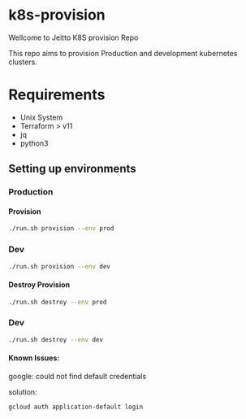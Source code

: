 
# k8s-provision
Wellcome to Jeitto K8S provision Repo

This repo aims to provision Production and development kubernetes clusters.

# Requirements
- Unix System
- Terraform > v11
- jq
- python3

## Setting up environments

### Production

#### Provision

```bash
./run.sh provision --env prod
```

### Dev
```bash
./run.sh provision --env dev
```

#### Destroy Provision

```bash
./run.sh destroy --env prod
```

### Dev
```bash
./run.sh destroy --env dev
```


#### Known Issues:
google: could not find default credentials

solution:
```
gcloud auth application-default login
```

